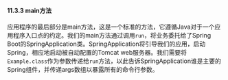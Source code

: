 #### 11.3.3 main方法

应用程序的最后部分是main方法，这是一个标准的方法，它遵循Java对于一个应用程序入口点的约定。我们的main方法通过调用`run`，将业务委托给了Spring Boot的SpringApplication类。SpringApplication将引导我们的应用，启动Spring，相应地启动被自动配置的Tomcat web服务器。我们需要将`Example.class`作为参数传递给`run`方法，以此告诉SpringApplication谁是主要的Spring组件，并传递args数组以暴露所有的命令行参数。



